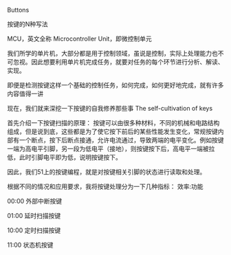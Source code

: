 Buttons

按键的N种写法

MCU，英文全称 Microcontroller Unit，即微控制单元

我们所学的单片机，大部分都是用于控制领域，虽说是控制，实际上处理能力也不可忽视。因此想要利用单片机完成任务，就要对任务的每个环节进行分析、解读、实现。

即便是检测按键这样一个基础的控制任务，如何完成，如何更好地完成，就有许多内容值得一讲

现在，我们就来深挖一下按键的自我修养那些事 The self-cultivation of keys

首先介绍一下按键扫描的原理：
按键可以由很多种材料，不同的机械和电路结构组成，但是说到底，这些都是为了使它按下前后的某些性能发生变化，常规按键内部有一个断点，按下后断点接通，允许电流通过，导致两端的电平变化。例如按键一端为高电平引脚，另一段为低电平（接地），则按键按下后，高电平一端被拉低，此时引脚电平即为低，说明按键按下。

因此，我们51上的按键编程，就是对按键相关引脚的状态进行读取和处理。

根据不同的情况和应用要求，我将按键处理分为一下几种指标：
效率:功能

00:00 外部中断按键

01:00 延时扫描按键

10:00 定时扫描按键

11:00 状态机按键

